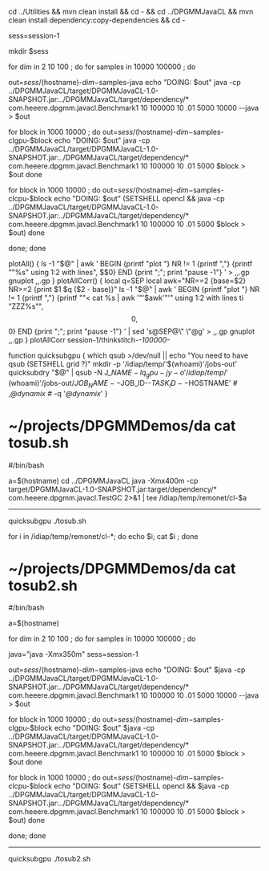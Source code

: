 
cd ../Utilities && mvn clean install && cd - && cd ../DPGMMJavaCL && mvn clean install dependency:copy-dependencies && cd -


sess=session-1

mkdir $sess

for dim in 2 10 100 ; do
for samples in 10000 100000 ; do

out=$sess/$(hostname)-$dim-$samples-java
echo "DOING: $out"
java -cp ../DPGMMJavaCL/target/DPGMMJavaCL-1.0-SNAPSHOT.jar:../DPGMMJavaCL/target/dependency/\* com.heeere.dpgmm.javacl.Benchmark1 10 100000 10 .01 5000 10000 --java > $out

for block in 1000 10000 ; do
out=$sess/$(hostname)-$dim-$samples-clgpu-$block
echo "DOING: $out"
java -cp ../DPGMMJavaCL/target/DPGMMJavaCL-1.0-SNAPSHOT.jar:../DPGMMJavaCL/target/dependency/\* com.heeere.dpgmm.javacl.Benchmark1 10 100000 10 .01 5000 $block > $out
done

for block in 1000 10000 ; do
out=$sess/$(hostname)-$dim-$samples-clcpu-$block
echo "DOING: $out"
(SETSHELL opencl && java -cp ../DPGMMJavaCL/target/DPGMMJavaCL-1.0-SNAPSHOT.jar:../DPGMMJavaCL/target/dependency/\* com.heeere.dpgmm.javacl.Benchmark1 10 100000 10 .01 5000 $block > $out)
done

done; done


plotAll() {
    ls -1 "$@" | awk '
BEGIN {printf "plot "}
NR != 1 {printf ","}
{printf "\"%s\" using 1:2 with lines", $$0}
END {print ";"; print "pause -1"}
' > ,,.gp
    gnuplot ,,.gp
}
plotAllCorr() {
    local q=SEP
    local awk="NR==2 {base=\$2} NR>=2 {print \$1 $q (\$2 - base)}"
    ls -1 "$@" | awk '
BEGIN {printf "plot "}
NR != 1 {printf ","}
{printf "\"< cat %s | awk '"'$awk'"'\" using 1:2 with lines ti \"ZZZ%s\"", $$0, $$0}
END {print ";"; print "pause -1"}
' | sed 's@SEP@\\" \\"@g' > ,,.gp
    gnuplot ,,.gp
}
plotAllCorr session-1/thinkstitch-*-100000-*









function quicksubgpu {
    which qsub >/dev/null || echo "You need to have qsub (SETSHELL grid ?)"
    mkdir -p '/idiap/temp/'$(whoami)'/jobs-out'
    quicksubdry "$@" | qsub -N J_${NAME} -l q_gpu -j y -o '/idiap/temp/'$(whoami)'/jobs-out/$JOB_NAME--$JOB_ID--$TASK_ID--$HOSTNAME'
    # ,*@dynamix*
    #  -q '*@dynamix*'
}





# ~/projects/DPGMMDemos/da cat tosub.sh
#/bin/bash

a=$(hostname)
cd ../DPGMMJavaCL
java -Xmx400m -cp target/DPGMMJavaCL-1.0-SNAPSHOT.jar:target/dependency/* com.heeere.dpgmm.javacl.TestGC 2>&1 | tee /idiap/temp/remonet/cl-$a


***
quicksubgpu ./tosub.sh


for i in /idiap/temp/remonet/cl-*; do echo $i; cat $i ; done




# ~/projects/DPGMMDemos/da cat tosub2.sh
#/bin/bash

a=$(hostname)

for dim in 2 10 100 ; do
for samples in 10000 100000 ; do

java="java -Xmx350m"
sess=session-1

out=$sess/$(hostname)-$dim-$samples-java
echo "DOING: $out"
$java -cp ../DPGMMJavaCL/target/DPGMMJavaCL-1.0-SNAPSHOT.jar:../DPGMMJavaCL/target/dependency/\* com.heeere.dpgmm.javacl.Benchmark1 10 100000 10 .01 5000 10000 --java > $out

for block in 1000 10000 ; do
out=$sess/$(hostname)-$dim-$samples-clgpu-$block
echo "DOING: $out"
$java -cp ../DPGMMJavaCL/target/DPGMMJavaCL-1.0-SNAPSHOT.jar:../DPGMMJavaCL/target/dependency/\* com.heeere.dpgmm.javacl.Benchmark1 10 100000 10 .01 5000 $block > $out
done

for block in 1000 10000 ; do
out=$sess/$(hostname)-$dim-$samples-clcpu-$block
echo "DOING: $out"
(SETSHELL opencl && $java -cp ../DPGMMJavaCL/target/DPGMMJavaCL-1.0-SNAPSHOT.jar:../DPGMMJavaCL/target/dependency/\* com.heeere.dpgmm.javacl.Benchmark1 10 100000 10 .01 5000 $block > $out)
done

done; done


***
quicksubgpu ./tosub2.sh
